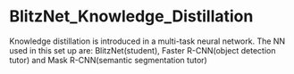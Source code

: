 # BlitzNet_Knowledge_Distillation
Knowledge distillation is introduced in a multi-task neural network. The NN used in this set up are: BlitzNet(student), Faster R-CNN(object detection tutor) and Mask R-CNN(semantic segmentation tutor)

